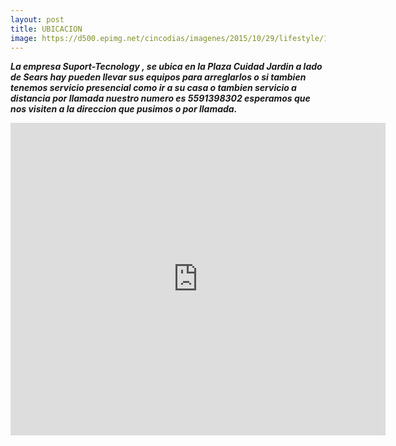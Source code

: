 ```yaml
--- 
layout: post
title: UBICACION
image: https://d500.epimg.net/cincodias/imagenes/2015/10/29/lifestyle/1446136907_063470_1446137018_noticia_normal.jpg
---
```


**_La empresa Suport-Tecnology , se ubica en la Plaza Cuidad Jardin a lado de Sears hay pueden llevar sus equipos para arreglarlos o si tambien tenemos servicio presencial como ir a su casa o tambien servicio a distancia por llamada nuestro numero es 5591398302 esperamos que nos visiten a la direccion que pusimos o por llamada._**

 <div class="mapouter"><div class="gmap_canvas"><iframe width="600" height="500" id="gmap_canvas" src="https://maps.google.com/maps?q=2880%20Broadway,%20New%20York&t=&z=13&ie=UTF8&iwloc=&output=embed" frameborder="0" scrolling="no" marginheight="0" marginwidth="0"></iframe><a href="https://www.whatismyip-address.com"></a><br><style>.mapouter{position:relative;text-align:right;height:500px;width:600px;}</style><a href="https://www.embedgooglemap.net">embedgooglemap.net</a><style>.gmap_canvas {overflow:hidden;background:none!important;height:500px;width:600px;}</style></div></div>

